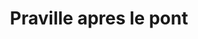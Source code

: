 ---
title: Praville apres le pont
url: /praville-apres-le-pont/
latitude: 19.463
longitude: -72.692
---
